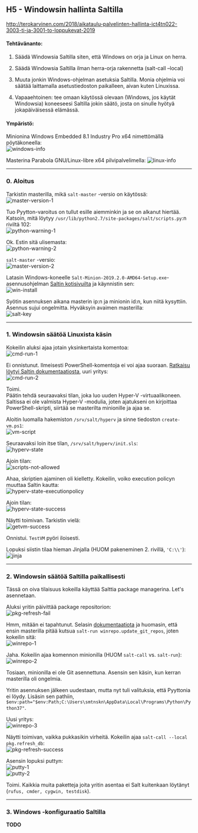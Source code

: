 ## H5 - Windowsin hallinta Saltilla

http://terokarvinen.com/2018/aikataulu-palvelinten-hallinta-ict4tn022-3003-ti-ja-3001-to-loppukevat-2019

#### Tehtävänanto:

1. Säädä Windowsia Saltilla siten, että Windows on orja ja Linux on herra.

2. Säädä Windowsia Saltilla ilman herra-orja rakennetta (salt-call –local)

3. Muuta jonkin Windows-ohjelman asetuksia Saltilla. Monia ohjelmia voi säätää laittamalla asetustiedoston paikalleen, aivan kuten Linuxissa.

4. Vapaaehtoinen: tee omaan käytössä olevaan (Windows, jos käytät Windowsia) koneeseesi Saltilla jokin säätö, josta on sinulle hyötyä jokapäiväisessä elämässä.

#### Ympäristö:

Minionina Windows Embedded 8.1 Industry Pro x64 nimettömällä pöytäkoneella:\
![windows-info](/assignments/H5/images/win-info.png)

Masterina Parabola GNU/Linux-libre x64 pilvipalvelimella:
![linux-info](/assignments/H5/images/linux-info.png)

---

### 0. Aloitus

Tarkistin masterilla, mikä `salt-master` -versio on käytössä:\
![master-version-1](/assignments/H5/images/master-version-1.png)

Tuo Pyytton-varoitus on tullut esille aiemminkin ja se on alkanut hiertää. Katsoin, mitä löytyy `/usr/lib/python2.7/site-packages/salt/scripts.py`:n riviltä 102:\
![python-warning-1](/assignments/H5/images/python-warning-1.png)

Ok. Estin sitä ulisemasta:\
![python-warning-2](/assignments/H5/images/python-warning-2.png)

`salt-master` -versio:\
![master-version-2](/assignments/H5/images/master-version-2.png)

Latasin Windows-koneelle `Salt-Minion-2019.2.0-AMD64-Setup.exe`-asennusohjelman [Saltin kotisivuilta](https://docs.saltstack.com/en/latest/topics/installation/windows.html) ja käynnistin sen:\
![win-install](/assignments/H5/images/win-install.png)

Syötin asennuksen aikana masterin ip:n ja minionin id:n, kun niitä kysyttiin.\
Asennus sujui ongelmitta. Hyväksyin avaimen masterilla:\
![salt-key](/assignments/H5/images/salt-key.png)

---

### 1. Windowsin säätöä Linuxista käsin

Kokeilin aluksi ajaa jotain yksinkertaista komentoa:\
![cmd-run-1](/assignments/H5/images/cmd-run-1.png)

Ei onnistunut. Ilmeisesti PowerShell-komentoja ei voi ajaa suoraan. [Ratkaisu löytyi Saltin dokumentaatiosta](https://docs.saltstack.com/en/latest/ref/modules/all/salt.modules.cmdmod.html), uuri yritys:\
![cmd-run-2](/assignments/H5/images/cmd-run-2.png)

Toimi.\
Päätin tehdä seuraavaksi tilan, joka luo uuden Hyper-V -virtuaalikoneen. Saltissa ei ole valmista Hyper-V -modulia, joten ajatukseni on kirjoittaa PowerShell-skripti, siirtää se masterilta minionille ja ajaa se.

Aloitin luomalla hakemiston `/srv/salt/hyperv` ja sinne tiedoston `create-vm.ps1`:\
![vm-script](/assignments/H5/images/vm-script.png)

Seuraavaksi loin itse tilan, `/srv/salt/hyperv/init.sls`:\
![hyperv-state](/assignments/H5/images/hyperv-state.png)

Ajoin tilan:\
![scripts-not-allowed](/assignments/H5/images/scripts-not-allowed.png)

Ahaa, skriptien ajaminen oli kielletty. Kokeilin, voiko execution policyn muuttaa Saltin kautta:\
![hyperv-state-executionpolicy](/assignments/H5/images/hyperv-state-executionpolicy.png)

Ajoin tilan:\
![hyperv-state-success](/assignments/H5/images/hyperv-state-success.png)

Näytti toimivan. Tarkistin vielä:\
![getvm-success](/assignments/H5/images/getvm-success.png)

Onnistui. `TestVM` pyöri iloisesti.

Lopuksi siistin tilaa hieman Jinjalla (HUOM pakeneminen 2. rivillä, `'C:\\'`):\
![jinja](/assignments/H5/images/jinja.png)

---

### 2. Windowsin säätöä Saltilla paikallisesti

Tässä on oiva tilaisuus kokeilla käyttää Salttia package managerina. Let's asennetaan.

Aluksi yritin päivittää package repositorion:\
![pkg-refresh-fail](/assignments/H5/images/pkg-refresh-fail.png)

Hmm, mitään ei tapahtunut. Selasin [dokumentaatiota](https://docs.saltstack.com/en/latest/topics/windows/windows-package-manager.html) ja huomasin, että ensin masterilla pitää kutsua `salt-run winrepo.update_git_repos`, joten kokeilin sitä:\
![winrepo-1](/assignments/H5/images/winrepo-1.png)

Jaha. Kokeilin ajaa komennon minionilla (HUOM `salt-call` vs. `salt-run`):\
![winrepo-2](/assignments/H5/images/winrepo-2.png)

Tosiaan, minionilla ei ole Git asennettuna. Asensin sen käsin, kun kerran masterilla oli ongelmia.

Yritin asennuksen jälkeen uudestaan, mutta nyt tuli valituksia, että Pyyttonia ei löydy. Lisäsin sen pathiin, `$env:path="$env:Path;C:\Users\smtnskn\AppData\Local\Programs\Python\Python37"`.

Uusi yritys:\
![winrepo-3](/assignments/H5/images/winrepo-3.png)

Näytti toimivan, vaikka pukkasikin virheitä. Kokeilin ajaa `salt-call --local pkg.refresh_db`:\
![pkg-refresh-success](/assignments/H5/images/pkg-refresh-success.png)

Asensin lopuksi puttyn:\
![putty-1](/assignments/H5/images/putty-1.png)\
![putty-2](/assignments/H5/images/putty-2.png)

Toimi. Kaikkia muita paketteja joita yritin asentaa ei Salt kuitenkaan löytänyt (`rufus, cmder, cygwin, testdisk`).

---

### 3. Windows -konfiguraatio Saltilla

**TODO**
